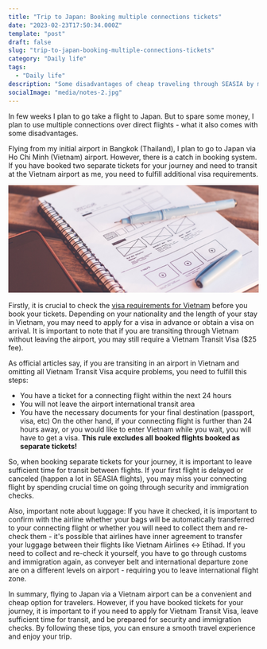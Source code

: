 ```yaml
---
title: "Trip to Japan: Booking multiple connections tickets"
date: "2023-02-23T17:50:34.000Z"
template: "post"
draft: false
slug: "trip-to-japan-booking-multiple-connections-tickets"
category: "Daily life"
tags:
  - "Daily life"
description: "Some disadvantages of cheap traveling through SEASIA by multiple connections flights"
socialImage: "media/notes-2.jpg"
---
```

In few weeks I plan to go take a flight to Japan. But to spare some money, I plan to use multiple connections over direct flights - what it also comes with some disadvantages.

Flying from my initial airport in Bangkok (Thailand), I plan to go to Japan via Ho Chi Minh (Vietnam) airport. However, there is a catch in booking system. If you have booked two separate tickets for your journey and need to transit at the Vietnam airport as me, you need to fulfill additional visa requirements.

![Trip to Japan: Booking multiple connections tickets](/media/notes-2.jpg)

Firstly, it is crucial to check the [visa requirements for Vietnam](https://visaguide.world/asia/vietnam-visa/do-i-need-a-visa-for-vietnam/) before you book your tickets. Depending on your nationality and the length of your stay in Vietnam, you may need to apply for a visa in advance or obtain a visa on arrival. It is important to note that if you are transiting through Vietnam without leaving the airport, you may still require a Vietnam Transit Visa ($25 fee). 

As official articles say, if you are transiting in an airport in Vietnam and omitting all Vietnam Transit Visa acquire problems, you need to fulfill this steps:
- You have a ticket for a connecting flight within the next 24 hours
- You will not leave the airport international transit area
- You have the necessary documents for your final destination (passport, visa, etc)
On the other hand, if your connecting flight is further than 24 hours away, or you would like to enter Vietnam while you wait, you will have to get a visa. **This rule excludes all booked flights booked as separate tickets!**

So, when booking separate tickets for your journey, it is important to leave sufficient time for transit between flights. If your first flight is delayed or canceled (happen a lot in SEASIA flights), you may miss your connecting flight by spending crucial time on going through security and immigration checks.

Also, important note about luggage: If you have it checked, it is important to confirm with the airline whether your bags will be automatically transferred to your connecting flight or whether you will need to collect them and re-check them - it's possible that airlines have inner agreement to transfer your luggage between their flights like Vietnam Airlines <-> Etihad. If you need to collect and re-check it yourself, you have to go through customs and immigration again, as conveyer belt and international departure zone are on a different levels on airport - requiring you to leave international flight zone.

In summary, flying to Japan via a Vietnam airport can be a convenient and cheap option for travelers. However, if you have booked tickets for your journey, it is important to if you need to apply for Vietnam Transit Visa, leave sufficient time for transit, and be prepared for security and immigration checks. By following these tips, you can ensure a smooth travel experience and enjoy your trip.